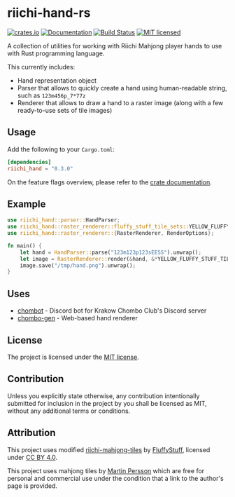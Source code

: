 riichi-hand-rs
==============

[![crates.io](https://img.shields.io/crates/v/riichi_hand.svg)](https://crates.io/crates/riichi_hand)
[![Documentation](https://docs.rs/riichi_hand/badge.svg)](https://docs.rs/riichi_hand)
[![Build Status](https://github.com/m4tx/riichi-hand-rs/workflows/Rust%20CI/badge.svg)](https://github.com/m4tx/riichi-hand-rs/actions)
[![MIT licensed](https://img.shields.io/badge/license-MIT-blue.svg)](https://github.com/m4tx/riichi-hand-rs/blob/master/LICENSE)

A collection of utilities for working with Riichi Mahjong player hands to use
with Rust programming language.

This currently includes:

* Hand representation object
* Parser that allows to quickly create a hand using human-readable string, such
  as `123m456p_7*77z`
* Renderer that allows to draw a hand to a raster image (along with a few
  ready-to-use sets of tile images)

## Usage

Add the following to your `Cargo.toml`:

```toml
[dependencies]
riichi_hand = "0.3.0"
```

On the feature flags overview, please refer to
the [crate documentation](http://docs.rs/riichi_hand/).

## Example

```rust
use riichi_hand::parser::HandParser;
use riichi_hand::raster_renderer::fluffy_stuff_tile_sets::YELLOW_FLUFFY_STUFF_TILE_SET;
use riichi_hand::raster_renderer::{RasterRenderer, RenderOptions};

fn main() {
    let hand = HandParser::parse("123m123p123sEESS").unwrap();
    let image = RasterRenderer::render(&hand, &*YELLOW_FLUFFY_STUFF_TILE_SET, RenderOptions::default());
    image.save("/tmp/hand.png").unwrap();
}
```

## Uses

* [chombot](https://github.com/riichi/chombot) - Discord bot for Krakow Chombo
  Club's Discord server
* [chombo-gen](https://github.com/m4tx/chombo-gen) - Web-based hand renderer

## License

The project is licensed under the [MIT license](LICENSE).

## Contribution

Unless you explicitly state otherwise, any contribution intentionally submitted
for inclusion in the project by you shall be licensed as MIT, without any
additional terms or conditions.

## Attribution

This project uses modified
[riichi-mahjong-tiles](https://github.com/FluffyStuff/riichi-mahjong-tiles)
by [FluffyStuff](https://github.com/FluffyStuff), licensed
under [CC BY 4.0](https://creativecommons.org/licenses/by/4.0/).

This project uses mahjong tiles by
[Martin Persson](https://www.martinpersson.org/) which are free for personal
and commercial use under the condition that a link to the author's page 
is provided. 
